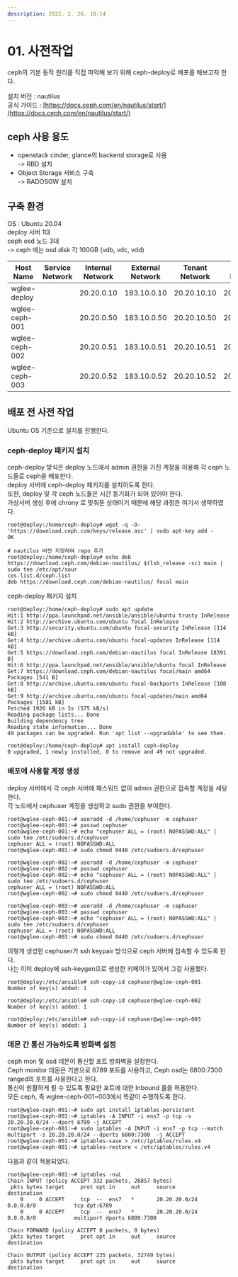 ```yaml
---
description: 2022. 2. 26. 18:14
---
```


# 01. 사전작업

ceph의 기본 동작 원리를 직접 파악해 보기 위해 ceph-deploy로 배포를 해보고자 한다.

설치 버전 : nautilus\
공식 가이드 : [https://docs.ceph.com/en/nautilus/start/](https://docs.ceph.com/en/nautilus/start/)

## ceph 사용 용도

* openstack cinder, glance의 backend storage로 사용\
  \-> RBD 설치
* Object Storage 서비스 구축\
  \-> RADOSGW 설치



## 구축 환경

OS : Ubuntu 20.04\
deploy 서버 1대\
ceph osd 노드 3대\
\-> ceph 에는 osd disk 각 100GB (vdb, vdc, vdd)

| Host Name      | Service Network | Internal Network | External Network | Tenant Network | Storage Network |
| -------------- | --------------- | ---------------- | ---------------- | -------------- | --------------- |
| wglee-deploy   |                 | 20.20.0.10       | 183.10.0.10      | 20.20.10.10    | 20.20.20.10     |
| wglee-ceph-001 |                 | 20.20.0.50       | 183.10.0.50      | 20.20.10.50    | 20.20.20.50     |
| wglee-ceph-002 |                 | 20.20.0.51       | 183.10.0.51      | 20.20.10.51    | 20.20.20.51     |
| wglee-ceph-003 |                 | 20.20.0.52       | 183.10.0.52      | 20.20.10.52    | 20.20.20.52     |



## 배포 전 사전 작업

Ubuntu OS 기준으로 설치를 진행한다.

### **ceph-deploy 패키지 설치**

ceph-deploy 방식은 deploy 노드에서 admin 권한을 가진 계정을 이용해 각 ceph 노드들로 ceph을 배포한다.\
deploy 서버에 ceph-deploy 패키지를 설치하도록 한다.\
또한, deploy 및 각 ceph 노드들은 시간 동기화가 되어 있어야 한다.\
가상서버 생성 후에 chrony 로 맞춰둔 상태이기 때문에 해당 과정은 여기서 생략하였다.

```
root@deploy:/home/ceph-deploy# wget -q -O- 'https://download.ceph.com/keys/release.asc' | sudo apt-key add -
OK

# nautilus 버전 지정하여 repo 추가
root@deploy:/home/ceph-deploy# echo deb https://download.ceph.com/debian-nautilus/ $(lsb_release -sc) main | sudo tee /etc/apt/sour
ces.list.d/ceph.list
deb https://download.ceph.com/debian-nautilus/ focal main
```

ceph-deploy 패키지 설치

```
root@deploy:/home/ceph-deploy# sudo apt update
Hit:1 http://ppa.launchpad.net/ansible/ansible/ubuntu trusty InRelease
Hit:2 http://archive.ubuntu.com/ubuntu focal InRelease
Get:3 http://security.ubuntu.com/ubuntu focal-security InRelease [114 kB]
Get:4 http://archive.ubuntu.com/ubuntu focal-updates InRelease [114 kB]
Get:5 https://download.ceph.com/debian-nautilus focal InRelease [8391 B]
Hit:6 http://ppa.launchpad.net/ansible/ansible/ubuntu focal InRelease
Get:7 https://download.ceph.com/debian-nautilus focal/main amd64 Packages [541 B]
Get:8 http://archive.ubuntu.com/ubuntu focal-backports InRelease [108 kB]
Get:9 http://archive.ubuntu.com/ubuntu focal-updates/main amd64 Packages [1581 kB]
Fetched 1926 kB in 3s (575 kB/s)
Reading package lists... Done
Building dependency tree
Reading state information... Done
49 packages can be upgraded. Run 'apt list --upgradable' to see them.

root@deploy:/home/ceph-deploy# apt install ceph-deploy
0 upgraded, 1 newly installed, 0 to remove and 49 not upgraded.
```



### **배포에 사용할 계정 생성**

deploy 서버에서 각 ceph 서버에 패스워드 없이 admin 권한으로 접속할 계정을 세팅한다.\
각 노드에서 cephuser 계정을 생성하고 sudo 권한을 부여한다.

```
root@wglee-ceph-001:~# useradd -d /home/cephuser -m cephuser
root@wglee-ceph-001:~# passwd cephuser
root@wglee-ceph-001:~# echo "cephuser ALL = (root) NOPASSWD:ALL" | sudo tee /etc/sudoers.d/cephuser
cephuser ALL = (root) NOPASSWD:ALL
root@wglee-ceph-001:~# sudo chmod 0440 /etc/sudoers.d/cephuser

root@wglee-ceph-002:~# useradd -d /home/cephuser -m cephuser
root@wglee-ceph-002:~# passwd cephuser
root@wglee-ceph-002:~# echo "cephuser ALL = (root) NOPASSWD:ALL" | sudo tee /etc/sudoers.d/cephuser
cephuser ALL = (root) NOPASSWD:ALL
root@wglee-ceph-002:~# sudo chmod 0440 /etc/sudoers.d/cephuser

root@wglee-ceph-003:~# useradd -d /home/cephuser -m cephuser
root@wglee-ceph-003:~# passwd cephuser
root@wglee-ceph-003:~# echo "cephuser ALL = (root) NOPASSWD:ALL" | sudo tee /etc/sudoers.d/cephuser
cephuser ALL = (root) NOPASSWD:ALL
root@wglee-ceph-003:~# sudo chmod 0440 /etc/sudoers.d/cephuser
```

이렇게 생성한 cephuser가 ssh keypair 방식으로 ceph 서버에 접속할 수 있도록 한다.\
나는 이미 deploy에 ssh-keygen으로 생성한 키페어가 있어서 그걸 사용했다.

```
root@deploy:/etc/ansible# ssh-copy-id cephuser@wglee-ceph-001
Number of key(s) added: 1

root@deploy:/etc/ansible# ssh-copy-id cephuser@wglee-ceph-002
Number of key(s) added: 1

root@deploy:/etc/ansible# ssh-copy-id cephuser@wglee-ceph-003
Number of key(s) added: 1
```



### **데몬 간 통신 가능하도록 방화벽 설정**

ceph mon 및 osd 데몬이 통신할 포트 방화벽을 설정한다.\
Ceph monitor 데몬은 기본으로 6789 포트를 사용하고, Ceph osd는 6800:7300 ranged의 포트를 사용한다고 한다.\
통신이 원활하게 될 수 있도록 필요한 포트에 대한 Inbound 룰을 허용한다.\
모든 ceph, 즉 wglee-ceph-001\~003에서 똑같이 수행하도록 한다.

```
root@wglee-ceph-001:~# sudo apt install iptables-persistent
root@wglee-ceph-001:~# iptables -A INPUT -i ens7 -p tcp -s 20.20.20.0/24 --dport 6789 -j ACCEPT
root@wglee-ceph-001:~# sudo iptables -A INPUT -i ens7 -p tcp --match multiport -s 20.20.20.0/24 --dports 6800:7300  -j ACCEPT
root@wglee-ceph-001:~# iptables-save > /etc/iptables/rules.v4
root@wglee-ceph-001:~# iptables-restore < /etc/iptables/rules.v4
```

다음과 같이 적용되었다.

```
root@wglee-ceph-001:~# iptables -nvL
Chain INPUT (policy ACCEPT 332 packets, 26857 bytes)
 pkts bytes target     prot opt in     out     source               destination
    0     0 ACCEPT     tcp  --  ens7   *       20.20.20.0/24        0.0.0.0/0            tcp dpt:6789
    0     0 ACCEPT     tcp  --  ens7   *       20.20.20.0/24        0.0.0.0/0            multiport dports 6800:7300

Chain FORWARD (policy ACCEPT 0 packets, 0 bytes)
 pkts bytes target     prot opt in     out     source               destination

Chain OUTPUT (policy ACCEPT 235 packets, 32749 bytes)
 pkts bytes target     prot opt in     out     source               destination
```
